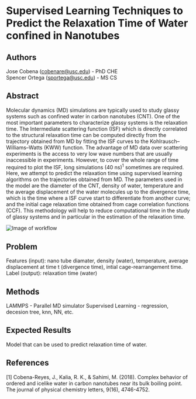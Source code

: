 # Supervised Learning Techniques to Predict the Relaxation Time of Water confined in Nanotubes
  
## Authors
Jose Cobena (cobenare@usc.edu) - PhD CHE  
Spencer Ortega (sportega@usc.edu) - MS CS 

## Abstract
Molecular dynamics (MD) simulations are typically used to study glassy systems such as confined water in carbon nanotubes (CNT). One of the most important parameters to characterize glassy systems is the relaxation time. The Intermediate scattering function (ISF) which is directly correlated to the structural relaxation time can be computed directly from the trajectory obtained from MD by fitting the ISF curves to the Kohlrausch–Williams–Watts (KWW) function. The advantage of MD data over scattering experiments is the access to very low wave numbers that are usually inaccessible in experiments. However, to cover the whole range of time required to plot the ISF, long simulations (40 ns)<sup>1</sup> sometimes are required. Here, we attempt to predict the relaxation time using supervised learning algorithms on the trajectories obtained from MD. The parameters used in the model are the diameter of the CNT, density of water, temperature and the average displacement of the water molecules up to the divergence time, which is the time where a ISF curve start to differentiate from another curve; and the initial cage relaxation time obtained from cage correlation functions (CCF). This methodology will help to reduce computational time in the study of glassy systems and in particular in the estimation of the relaxation time.

![Image of workflow](https://github.com/spencer-ortega/cs653-final/blob/master/images/workflow.jpg)
  
## Problem
Features (input): nano tube diamater, density (water), temperature, average displacement at time t (divergence time), intial cage-rearrangement time.
Label (output): relaxation time (water)

## Methods
LAMMPS - Parallel MD simulator
Supervised Learning - regression, decesion tree, knn, NN, etc. 

## Expected Results
Model that can be used to predict relaxation time of water.  

## References
[1] Cobena-Reyes, J., Kalia, R. K., & Sahimi, M. (2018). Complex behavior of ordered and icelike water in carbon nanotubes near its bulk boiling point. The journal of physical chemistry letters, 9(16), 4746-4752.

